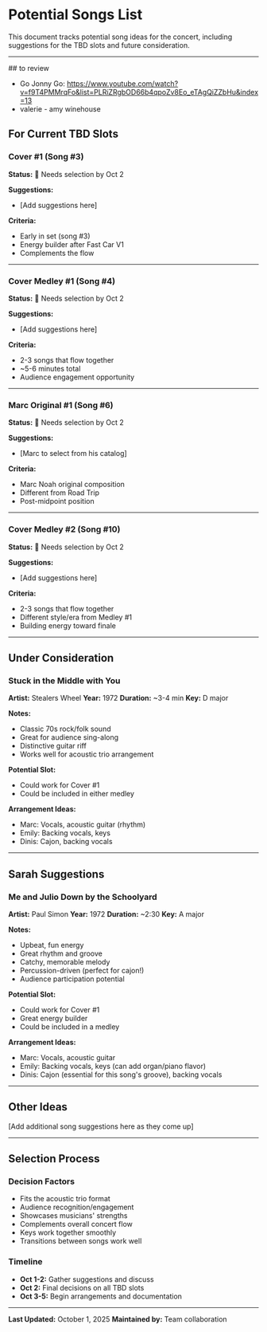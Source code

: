 # Potential Songs List

This document tracks potential song ideas for the concert, including suggestions for the TBD slots and future consideration.

---
## to review

- Go Jonny Go: https://www.youtube.com/watch?v=f9T4PMMrqFo&list=PLRiZRgbOD66b4qpoZv8Eo_eTAgQiZZbHu&index=13
- valerie - amy winehouse

## For Current TBD Slots

### Cover #1 (Song #3)
**Status:** 🔴 Needs selection by Oct 2

**Suggestions:**
- [Add suggestions here]

**Criteria:**
- Early in set (song #3)
- Energy builder after Fast Car V1
- Complements the flow

---

### Cover Medley #1 (Song #4)
**Status:** 🔴 Needs selection by Oct 2

**Suggestions:**
- [Add suggestions here]

**Criteria:**
- 2-3 songs that flow together
- ~5-6 minutes total
- Audience engagement opportunity

---

### Marc Original #1 (Song #6)
**Status:** 🔴 Needs selection by Oct 2

**Suggestions:**
- [Marc to select from his catalog]

**Criteria:**
- Marc Noah original composition
- Different from Road Trip
- Post-midpoint position

---

### Cover Medley #2 (Song #10)
**Status:** 🔴 Needs selection by Oct 2

**Suggestions:**
- [Add suggestions here]

**Criteria:**
- 2-3 songs that flow together
- Different style/era from Medley #1
- Building energy toward finale

---

## Under Consideration

### Stuck in the Middle with You
**Artist:** Stealers Wheel
**Year:** 1972
**Duration:** ~3-4 min
**Key:** D major

**Notes:**
- Classic 70s rock/folk sound
- Great for audience sing-along
- Distinctive guitar riff
- Works well for acoustic trio arrangement

**Potential Slot:**
- Could work for Cover #1
- Could be included in either medley

**Arrangement Ideas:**
- Marc: Vocals, acoustic guitar (rhythm)
- Emily: Backing vocals, keys
- Dinis: Cajon, backing vocals

---

## Sarah Suggestions

### Me and Julio Down by the Schoolyard
**Artist:** Paul Simon
**Year:** 1972
**Duration:** ~2:30
**Key:** A major

**Notes:**
- Upbeat, fun energy
- Great rhythm and groove
- Catchy, memorable melody
- Percussion-driven (perfect for cajon!)
- Audience participation potential

**Potential Slot:**
- Could work for Cover #1
- Great energy builder
- Could be included in a medley

**Arrangement Ideas:**
- Marc: Vocals, acoustic guitar
- Emily: Backing vocals, keys (can add organ/piano flavor)
- Dinis: Cajon (essential for this song's groove), backing vocals

---

## Other Ideas

[Add additional song suggestions here as they come up]

---

## Selection Process

### Decision Factors
- Fits the acoustic trio format
- Audience recognition/engagement
- Showcases musicians' strengths
- Complements overall concert flow
- Keys work together smoothly
- Transitions between songs work well

### Timeline
- **Oct 1-2:** Gather suggestions and discuss
- **Oct 2:** Final decisions on all TBD slots
- **Oct 3-5:** Begin arrangements and documentation

---

**Last Updated:** October 1, 2025
**Maintained by:** Team collaboration
